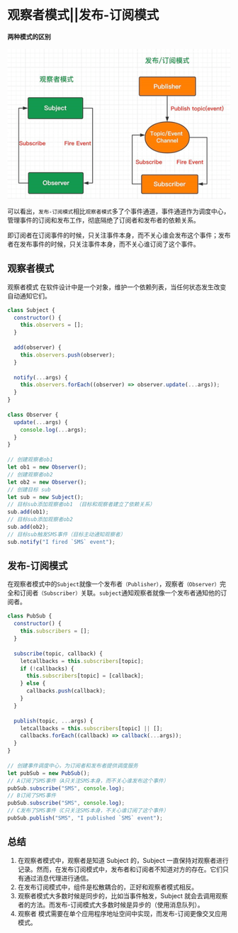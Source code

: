 # 观察者模式||发布-订阅模式

#### 两种模式的区别

![两种模式的区别](../../.vuepress/public/pages/oberver.png)

可以看出，`发布-订阅模式`相比`观察者模式`多了个事件通道，事件通道作为调度中心，管理事件的订阅和发布工作，彻底隔绝了订阅者和发布者的依赖关系。

即订阅者在订阅事件的时候，只关注事件本身，而不关心谁会发布这个事件；发布者在发布事件的时候，只关注事件本身，而不关心谁订阅了这个事件。

## 观察者模式

观察者模式 在软件设计中是一个对象，维护一个依赖列表，当任何状态发生改变自动通知它们。

```js
class Subject {
  constructor() {
    this.observers = [];
  }

  add(observer) {
    this.observers.push(observer);
  }

  notify(...args) {
    this.observers.forEach((observer) => observer.update(...args));
  }
}

class Observer {
  update(...args) {
    console.log(...args);
  }
}

// 创建观察者ob1
let ob1 = new Observer();
// 创建观察者ob2
let ob2 = new Observer();
// 创建目标 sub
let sub = new Subject();
// 目标sub添加观察者ob1 （目标和观察者建立了依赖关系）
sub.add(ob1);
// 目标sub添加观察者ob2
sub.add(ob2);
// 目标sub触发SMS事件（目标主动通知观察者）
sub.notify("I fired `SMS` event");
```

## 发布-订阅模式

在观察者模式中的`Subject`就像一个发布者`（Publisher）`，观察者`（Observer）`完全和订阅者`（Subscriber）`关联。`subject`通知观察者就像一个发布者通知他的订阅者。

```js
class PubSub {
  constructor() {
    this.subscribers = [];
  }

  subscribe(topic, callback) {
    letcallbacks = this.subscribers[topic];
    if (!callbacks) {
      this.subscribers[topic] = [callback];
    } else {
      callbacks.push(callback);
    }
  }

  publish(topic, ...args) {
    letcallbacks = this.subscribers[topic] || [];
    callbacks.forEach((callback) => callback(...args));
  }
}

// 创建事件调度中心，为订阅者和发布者提供调度服务
let pubSub = new PubSub();
// A订阅了SMS事件（A只关注SMS本身，而不关心谁发布这个事件）
pubSub.subscribe("SMS", console.log);
// B订阅了SMS事件
pubSub.subscribe("SMS", console.log);
// C发布了SMS事件（C只关注SMS本身，不关心谁订阅了这个事件）
pubSub.publish("SMS", "I published `SMS` event");
```

## 总结

1. 在观察者模式中，观察者是知道 Subject 的，Subject 一直保持对观察者进行记录。然而，在发布订阅模式中，发布者和订阅者不知道对方的存在。它们只有通过消息代理进行通信。
2. 在发布订阅模式中，组件是松散耦合的，正好和观察者模式相反。
3. 观察者模式大多数时候是同步的，比如当事件触发，Subject 就会去调用观察者的方法。而发布-订阅模式大多数时候是异步的（使用消息队列）。
4. 观察者 模式需要在单个应用程序地址空间中实现，而发布-订阅更像交叉应用模式。
